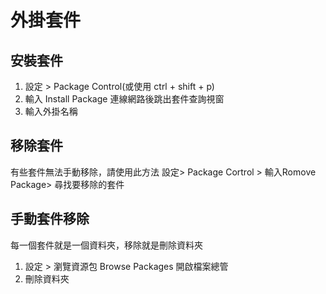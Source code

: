 # 外掛套件

## 安裝套件
1. 設定 > Package Control(或使用 ctrl + shift + p)
2. 輸入 Install Package 連線網路後跳出套件查詢視窗
3. 輸入外掛名稱

## 移除套件
有些套件無法手動移除，請使用此方法
設定> Package Cortrol > 輸入Romove Package> 尋找要移除的套件


## 手動套件移除
每一個套件就是一個資料夾，移除就是刪除資料夾
1. 設定 > 瀏覽資源包 Browse Packages 開啟檔案總管
2. 刪除資料夾
